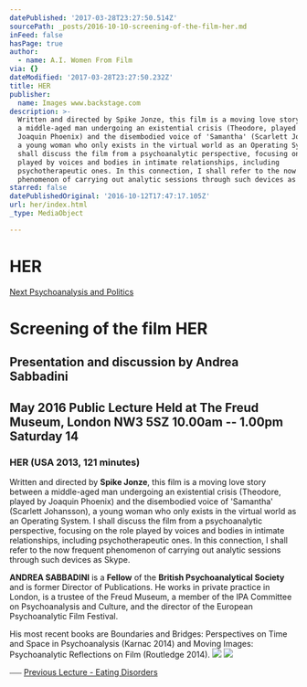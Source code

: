 ```yaml
---
datePublished: '2017-03-28T23:27:50.514Z'
sourcePath: _posts/2016-10-10-screening-of-the-film-her.md
inFeed: false
hasPage: true
author:
  - name: A.I. Women From Film
via: {}
dateModified: '2017-03-28T23:27:50.232Z'
title: HER
publisher:
  name: Images www.backstage.com
description: >-
  Written and directed by Spike Jonze, this film is a moving love story between
  a middle-aged man undergoing an existential crisis (Theodore, played by
  Joaquin Phoenix) and the disembodied voice of 'Samantha' (Scarlett Johansson),
  a young woman who only exists in the virtual world as an Operating System. I
  shall discuss the film from a psychoanalytic perspective, focusing on the role
  played by voices and bodies in intimate relationships, including
  psychotherapeutic ones. In this connection, I shall refer to the now frequent
  phenomenon of carrying out analytic sessions through such devices as Skype.
starred: false
datePublishedOriginal: '2016-10-12T17:47:17.105Z'
url: her/index.html
_type: MediaObject

---
```

# **HER**
[Next Psychoanalysis and Politics][0]

# **Screening of the film HER**

## **Presentation and discussion by Andrea Sabbadini**

## **May 2016 Public Lecture Held at The Freud Museum, London NW3 5SZ 10.00am -- 1.00pm Saturday 14**

### **HER (USA 2013, 121 minutes)**

Written and directed by **Spike Jonze**, this film is a moving love story between a middle-aged man undergoing an existential crisis (Theodore, played by Joaquin Phoenix) and the disembodied voice of 'Samantha' (Scarlett Johansson), a young woman who only exists in the virtual world as an Operating System. I shall discuss the film from a psychoanalytic perspective, focusing on the role played by voices and bodies in intimate relationships, including psychotherapeutic ones. In this connection, I shall refer to the now frequent phenomenon of carrying out analytic sessions through such devices as Skype.

**ANDREA SABBADINI** is a **Fellow** of the **British Psychoanalytical Society** and is former Director of Publications. He works in private practice in London, is a trustee of the Freud Museum, a member of the IPA Committee on Psychoanalysis and Culture, and the director of the European Psychoanalytic Film Festival.

His most recent books are Boundaries and Bridges: Perspectives on Time and Space in Psychoanalysis (Karnac 2014) and Moving Images: Psychoanalytic Reflections on Film (Routledge 2014).
![](https://s3-us-west-2.amazonaws.com/the-grid-img/p/552cbd3d65eb5650fb1d174e7a6ecbed5c612a0d.gif)
![](https://s3-us-west-2.amazonaws.com/the-grid-img/p/8c649122f9bebec54f62fc009c1cbcab24c9cc8f.png)

⎯⎯⎯
[Previous Lecture - Eating Disorders][1]

[0]: http://aapmembers.org/psychoanalysis-and-politics-by-david-morgan/index.html
[1]: http://aapmembers.org/eating-disorders